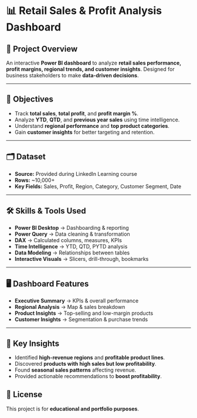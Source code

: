 # 📊 Retail Sales & Profit Analysis Dashboard

## 📌 Project Overview
An interactive **Power BI dashboard** to analyze **retail sales performance, profit margins, regional trends, and customer insights**. Designed for business stakeholders to make **data-driven decisions**.

---

## 🎯 Objectives
- Track **total sales**, **total profit**, and **profit margin %**.
- Analyze **YTD**, **QTD**, and **previous year sales** using time intelligence.
- Understand **regional performance** and **top product categories**.
- Gain **customer insights** for better targeting and retention.

---

## 🗂 Dataset
- **Source:** Provided during LinkedIn Learning course  
- **Rows:** ~10,000+  
- **Key Fields:** Sales, Profit, Region, Category, Customer Segment, Date

---

## 🛠 Skills & Tools Used
- **Power BI Desktop** → Dashboarding & reporting  
- **Power Query** → Data cleaning & transformation  
- **DAX** → Calculated columns, measures, KPIs  
- **Time Intelligence** → YTD, QTD, PYTD analysis  
- **Data Modeling** → Relationships between tables  
- **Interactive Visuals** → Slicers, drill-through, bookmarks

---

## 🖥️ Dashboard Features
- **Executive Summary** → KPIs & overall performance  
- **Regional Analysis** → Map & sales breakdown  
- **Product Insights** → Top-selling and low-margin products  
- **Customer Insights** → Segmentation & purchase trends  

---

## 📌 Key Insights
- Identified **high-revenue regions** and **profitable product lines**.
- Discovered **products with high sales but low profitability**.
- Found **seasonal sales patterns** affecting revenue.
- Provided actionable recommendations to **boost profitability**.




## 📄 License
This project is for **educational and portfolio purposes**.
